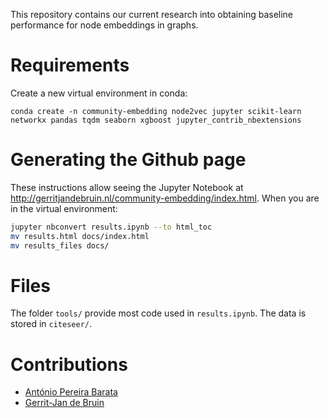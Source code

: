 This repository contains our current research into obtaining baseline performance for node embeddings in graphs.

# Requirements
Create a new virtual environment in conda:
```
conda create -n community-embedding node2vec jupyter scikit-learn networkx pandas tqdm seaborn xgboost jupyter_contrib_nbextensions
```

# Generating the Github page
These instructions allow seeing the Jupyter Notebook at http://gerritjandebruin.nl/community-embedding/index.html.
When you are in the virtual environment:
```bash
jupyter nbconvert results.ipynb --to html_toc
mv results.html docs/index.html
mv results_files docs/
```

# Files
The folder `tools/` provide most code used in `results.ipynb`.
The data is stored in `citeseer/`.

# Contributions
- [António Pereira Barata](https://www.universiteitleiden.nl/en/staffmembers/antonio-pereira-barata)
- [Gerrit-Jan de Bruin](http://gerritjandebruin.nl/)